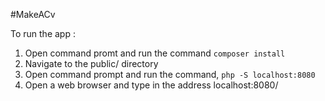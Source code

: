#MakeACv

To run the app :

1. Open command promt and run the command `composer install`
2. Navigate to the public/ directory
3. Open command prompt and run the command, `php -S localhost:8080`	
4. Open a web browser and type in the address localhost:8080/